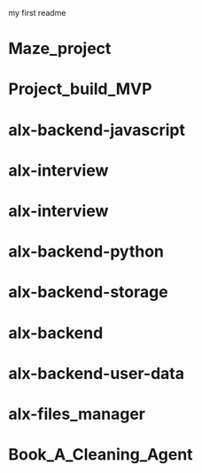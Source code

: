 my first readme
# Maze_project
# Project_build_MVP
# alx-backend-javascript
# alx-interview
# alx-interview
# alx-backend-python
# alx-backend-storage
# alx-backend
# alx-backend-user-data
# alx-files_manager
# Book_A_Cleaning_Agent
